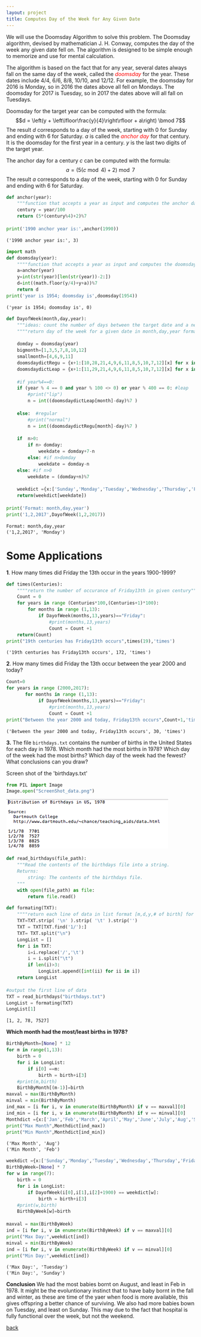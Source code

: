 ```yaml
---
layout: project
title: Computes Day of the Week for Any Given Date
---
```

We will use the Doomsday Algorithm to solve this problem. The Doomsday algorithm, devised by mathematician J. H. Conway, computes the day of the week any given date fell on. The algorithm is designed to be simple enough to memorize and use for mental calculation.

The algorithm is based on the fact that for any year, several dates always fall on the same day of the week, called the <em style="color:#F00">doomsday</em> for the year. These dates include 4/4, 6/6, 8/8, 10/10, and 12/12. For example, the doomsday for 2016 is Monday, so in 2016 the dates above all fell on Mondays. The doomsday for 2017 is Tuesday, so in 2017 the dates above will all fall on Tuesdays.

Doomsday for the target year can be computed with the formula:
$$d = \left(y + \left\lfloor\frac{y}{4}\right\rfloor + a\right) \bmod 7$$
The result $d$ corresponds to a day of the week, starting with $0$ for Sunday and ending with $6$ for Saturday. $a$ is called the <em style="color:#F00">anchor day</em> for that century. It is the doomsday for the first year in a century. $y$ is the last two digits of the target year. 

The anchor day for a century $c$ can be computed with the formula:
$$
a = \bigl( 5 (c \bmod 4) + 2 \bigr) \bmod 7
$$
The result $a$ corresponds to a day of the week, starting with $0$ for Sunday and ending with $6$ for Saturday.



```python
def anchor(year):
    """function that accepts a year as input and computes the anchor day for that year's century."""
    century = year/100
    return (5*(century%4)+2)%7

print('1990 anchor year is:',anchor(1990))
```

    ('1990 anchor year is:', 3)



```python
import math
def doomsday(year):
    """"function that accepts a year as input and computes the doomsday for that year."""
    a=anchor(year)
    y=int(str(year)[len(str(year))-2:])
    d=int((math.floor(y/4)+y+a))%7
    return d
print('year is 1954; doomsday is',doomsday(1954))
```

    ('year is 1954; doomsday is', 0)



```python
def DayofWeek(month,day,year):
    """ideas: count the number of days between the target date and a nearby doomsday, modulo 7."""
    """"return day of the week for a given date in month,day,year format"""
    
    domday = doomsday(year)
    bigmonth=[1,3,5,7,8,10,12]
    smallmonth=[4,6,9,11]
    doomsdaydictRegu = {x+1:[10,28,21,4,9,6,11,8,5,10,7,12][x] for x in range(12)}
    doomsdaydictLeap = {x+1:[11,29,21,4,9,6,11,8,5,10,7,12][x] for x in range(12)}

    #if year%4==0:  
    if (year % 4 == 0 and year % 100 <> 0) or year % 400 == 0: #leap
        #print("lip")
        n = int((doomsdaydictLeap[month]-day)%7 )   

    else:  #regular
        #print("normal")
        n = int((doomsdaydictRegu[month]-day)%7 )
        
    if  n>0:
        if n> domday: 
            weekdate = domday+7-n        
        else: #if n>domday 
            weekdate = domday-n
    else: #if n>0 
        weekdate = (domday+n)%7
           
    weekdict ={x:['Sunday','Monday','Tuesday','Wednesday','Thursday','Friday','Saturday'][x] for x in range(7)}
    return(weekdict[weekdate])

print('Format: month,day,year')
print('1,2,2017',DayofWeek(1,2,2017))
```

    Format: month,day,year
    ('1,2,2017', 'Monday')


# Some Applications 

__1__.  How many times did Friday the 13th occur in the years 1900-1999?


```python
def times(Centuries):
    """"return the number of occurance of Friday13th in given century"""
    Count = 0
    for years in range (Centuries*100,(Centuries+1)*100):
        for months in range (1,13): 
            if DayofWeek(months,13,years)=="Friday":
                #print(months,13,years)
                Count = Count +1
    return(Count)
print("19th centuries has Friday13th occurs",times(19),'times')
```

    ('19th centuries has Friday13th occurs', 172, 'times')


__2__. How many times did Friday the 13th occur between the year 2000 and today?


```python
Count=0
for years in range (2000,2017):
       for months in range (1,13): 
            if DayofWeek(months,13,years)=="Friday":
                #print(months,13,years)
                Count = Count +1
print("Between the year 2000 and today, Friday13th occurs",Count+1,'times') 
```

    ('Between the year 2000 and today, Friday13th occurs', 30, 'times')


__3.__ The file `birthdays.txt` contains the number of births in the United States for each day in 1978. Which month had the most births in 1978? Which day of the week had the most births? Which day of the week had the fewest? What conclusions can you draw? 


Screen shot of the 'birthdays.txt'
```python
from PIL import Image
Image.open("ScreenShot_data.png")
```

![png](output_11_0.png)



```python
def read_birthdays(file_path):
    """Read the contents of the birthdays file into a string.
    Returns:
        string: The contents of the birthdays file.
    """
    with open(file_path) as file:
        return file.read()
```







```python
def formating(TXT):
    """"return each line of data in list format [m,d,y,# of birth] for given raw txt"""
    TXT=TXT.strip( '\n' ).strip( '\t' ).strip('')
    TXT = TXT[TXT.find('1/'):]
    TXT= TXT.split("\n")
    LongList = []
    for i in TXT:
        i=i.replace('/','\t')
        i = i.split("\t")
        if len(i)>3:
            LongList.append([int(ii) for ii in i])
    return LongList

#output the first line of data 
TXT = read_birthdays("birthdays.txt")
LongList = formating(TXT)
LongList[1]
```




    [1, 2, 78, 7527]



__Which month had the most/least births in 1978?__ 


```python
BirthByMonth=[None] * 12
for m in range(1,13):
    birth = 0 
    for i in LongList:
        if i[0] ==m:
            birth = birth+i[3]
    #print(m,birth)
    BirthByMonth[(m-1)]=birth
maxval = max(BirthByMonth)
minval = min(BirthByMonth)
ind_max = [i for i, v in enumerate(BirthByMonth) if v == maxval][0]
ind_min = [i for i, v in enumerate(BirthByMonth) if v == minval][0]
Monthdict ={x:['Jan','Feb','March','April','May','June','July','Aug','Sept','Oct','Nov','Dec'][x] for x in range(12)}
print("Max Month",Monthdict[ind_max])
print("Min Month",Monthdict[ind_min])
```

    ('Max Month', 'Aug')
    ('Min Month', 'Feb')



```python
weekdict ={x:['Sunday','Monday','Tuesday','Wednesday','Thursday','Friday','Saturday'][x] for x in range(7)}
BirthByWeek=[None] * 7
for w in range(7):
    birth = 0 
    for i in LongList: 
        if DayofWeek(i[0],i[1],i[2]+1900) == weekdict[w]:
            birth = birth+i[3]
    #print(w,birth)
    BirthByWeek[w]=birth

maxval = max(BirthByWeek)
ind = [i for i, v in enumerate(BirthByWeek) if v == maxval][0]
print("Max Day:",weekdict[ind])
minval = min(BirthByWeek)
ind = [i for i, v in enumerate(BirthByWeek) if v == minval][0]
print("Min Day:",weekdict[ind])

```

    ('Max Day:', 'Tuesday')
    ('Min Day:', 'Sunday')

__Conclusion__ We had the most babies bornt on August, and least in Feb in 1978. It might be the evoluntionary instinct that to have baby bornt in the fall and winter, as these are time of the yaer when food is more available, this gives offspring a better chance of surviving. We also had more babies bown on Tuesday, and least on Sunday. This may due to the fact that hospital is fully functional over the week, but not the weekend.  

[back](./)
